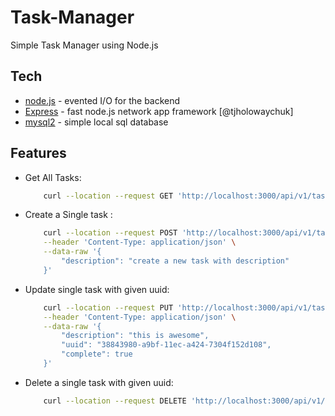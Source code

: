 # Task-Manager
Simple Task Manager using Node.js

## Tech
- [node.js] - evented I/O for the backend
- [Express] - fast node.js network app framework [@tjholowaychuk]
- [mysql2]  - simple local sql database
## Features

- Get All Tasks:
    ```bash 
        curl --location --request GET 'http://localhost:3000/api/v1/tasks'
    ```
- Create a Single task :
    ```bash 
        curl --location --request POST 'http://localhost:3000/api/v1/tasks' \
        --header 'Content-Type: application/json' \
        --data-raw '{
            "description": "create a new task with description"
        }'
    ```
- Update single task with given uuid:
    ```bash 
        curl --location --request PUT 'http://localhost:3000/api/v1/tasks/38843980-a9bf-11ec-a424-7304f152d108' \
        --header 'Content-Type: application/json' \
        --data-raw '{
            "description": "this is awesome",
            "uuid": "38843980-a9bf-11ec-a424-7304f152d108",
            "complete": true
        }'
    ```
- Delete a single task with given uuid:
    ```bash 
        curl --location --request DELETE 'http://localhost:3000/api/v1/tasks/38843980-a9bf-11ec-a424-7304f152d108'
    ```

   [express]: <http://expressjs.com>
   [mysql2]: <https://github.com/sidorares/node-mysql2#readme>
   [node.js]: <http://nodejs.org>
